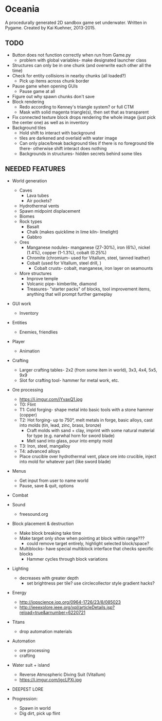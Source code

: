 Oceania
==
A procedurally generated 2D sandbox game set underwater.
Written in Pygame.
Created by Kai Kuehner, 2013-2015.

TODO
--
- Button does not function correctly when run from Game.py
    - problem with global variables- make designated launcher class
- Structures can only be in one chunk (and overwrite each other all the time)
- Check for entity collisions in nearby chunks (all loaded?)
    - Pick up items across chunk border
- Pause game when opening GUIs
    - Pause game at all
- Figure out why spawn chunks don't save
- Block rendering
    - Redo according to Kenney's triangle system? or full CTM
    - Mask with solid magenta triangle(s), then set that as transparent
- Fix connected texture block drops rendering the whole image (just pick the center one) as well as in inventory
- Background tiles
    - Hold shift to interact with background
    - tiles are darkened and overlaid with water image
    - Can only place/break background tiles if there is no foreground tile there- otherwise shift interact does nothing
    - Backgrounds in structures- hidden secrets behind some tiles

NEEDED FEATURES
--
- World generation
    - Caves
        - Lava tubes
        - Air pockets?
    - Hydrothermal vents
    - Spawn midpoint displacement
    - Biomes
    - Rock types
        - Basalt
        - Chalk (makes quicklime in lime kiln- limelight)
        - Gabbro
    - Ores
        - Manganese nodules-  manganese (27-30%), iron (6%), nickel (1.4%), copper (1-1.3%), cobalt (0.25%)
        - Chromite (chromium- used for Vitallum, steel, tanned leather)
        - Cobalt (used for Vitallum, steel drill, )
            - Cobalt crusts- cobalt, manganese, iron layer on seamounts
    - More structures
        - Improve temple
        - Volcanic pipe- kimberlite, diamond
        - Treasures- "starter packs" of blocks, tool improvement items, anything that will prompt further gameplay
- GUI work
    - Inventory
- Entities
    - Enemies, friendlies
- Player
    - Animation
- Crafting
    - Larger crafting tables- 2x2 (from some item in world), 3x3, 4x4, 5x5, 9x9
    - Slot for crafting tool- hammer for metal work, etc.
- Ore processing
    - https://i.imgur.com/jYvaxQ1.jpg
    - T0: Flint
    - T1: Cold forging- shape metal into basic tools with a stone hammer (copper)
    - T2: Hot forging- up to 750°, melt metals in forge, basic alloys, cast into molds (tin, lead, zinc, brass, bronze)
        - Craft molds with sand + clay, imprint with some natural material for type (e.g. narwhal horn for sword blade)
        - Melt sand into glass, pour into empty mold
    - T3: Iron, steel, mangalloy
    - T4: advanced alloys
    - Place crucible over hydrothermal vent, place ore into crucible, inject into mold for whatever part (like sword blade)
- Menus
    - Get input from user to name world
    - Pause, save & quit, options
- Combat
- Sound
    - freesound.org
- Block placement & destruction
    - Make block breaking take time
    - Make target only show when pointing at block within range???
        - could remove target entirely, highlight selected block/space?
    - Multiblocks- have special multiblock interface that checks specific blocks
        - Hammer cycles through block variations
- Lighting
  - decreases with greater depth
    - set brightness per tile? use circlecollector style gradient hacks?
- Energy
    - http://iopscience.iop.org/0964-1726/23/8/085023
    - http://ieeexplore.ieee.org/xpl/articleDetails.jsp?reload=true&arnumber=6220721
- Titans
    - drop automation materials
- Automation
    - ore processing
    - crafting
- Water suit + island
    - Reverse Atmospheric Diving Suit (Vitallum)
    - https://i.imgur.com/jgcLPXi.jpg
- DEEPEST LORE

- Progression:
    - Spawn in world
    - Dig dirt, pick up flint